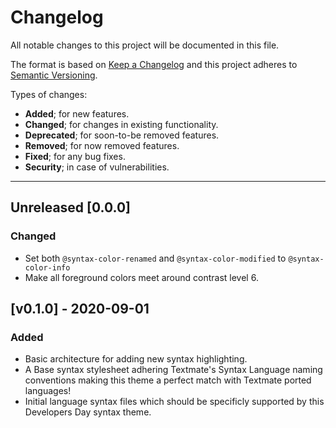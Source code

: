 # Changelog
All notable changes to this project will be documented in this file.

The format is based on [Keep a Changelog](http://keepachangelog.com/en/1.0.0/)
and this project adheres to [Semantic Versioning](http://semver.org/spec/v2.0.0.html).

Types of changes:
- **Added**; for new features.
- **Changed**; for changes in existing functionality.
- **Deprecated**; for soon-to-be removed features.
- **Removed**; for now removed features.
- **Fixed**; for any bug fixes.
- **Security**; in case of vulnerabilities.

---

## Unreleased [0.0.0]

### Changed

- Set both `@syntax-color-renamed` and `@syntax-color-modified` to `@syntax-color-info`
- Make all foreground colors meet around contrast level 6.

## [v0.1.0] - 2020-09-01

### Added

- Basic architecture for adding new syntax highlighting.
- A Base syntax stylesheet adhering Textmate's Syntax Language naming conventions making this theme a perfect match with Textmate ported languages!
- Initial language syntax files which should be specificly supported by this Developers Day syntax theme.
